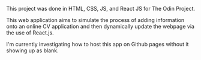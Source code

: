 This project was done in HTML, CSS, JS, and React JS for The Odin Project.

This web application aims to simulate the process of adding information onto an online CV application and then dynamically update the webpage via the use of React.js.

I'm currently investigating how to host this app on Github pages without it showing up as blank.
